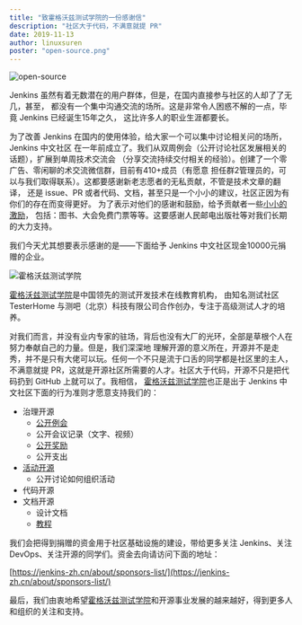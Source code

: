 ```yaml
---
title: "致霍格沃兹测试学院的一份感谢信"
description: "社区大于代码，不满意就提 PR"
date: 2019-11-13
author: linuxsuren
poster: "open-source.png"
---
```

![open-source](open-source.png)

Jenkins 虽然有着无数潜在的用户群体，但是，在国内直接参与社区的人却了了无几，甚至，
都没有一个集中沟通交流的场所。这是非常令人困惑不解的一点，毕竟 Jenkins 已经诞生15年之久，
这比许多人的职业生涯都要长。

为了改善 Jenkins 在国内的使用体验，给大家一个可以集中讨论相关问的场所，Jenkins 中文社区
在一年前成立了。我们从双周例会（公开讨论社区发展相关的话题），扩展到单周技术交流会
（分享交流持续交付相关的经验）。创建了一个零广告、零闲聊的术交流微信群，目前有410+成员（有愿意
担任群2管理员的，可以与我们取得联系）。这都要感谢新老志愿者的无私贡献，不管是技术文章的翻译，
还是 issue、PR 或者代码、文档，甚至只是一个小小的建议，社区正因为有你们的存在而变得更好。
为了表示对他们的感谢和鼓励，给予贡献者一些[小小的激励](https://jenkins-zh.cn/about/star-plan/)，
包括：图书、大会免费门票等等。这要感谢人民邮电出版社等对我们长期的大力支持。

我们今天尤其想要表示感谢的是——下面给予 Jenkins 中文社区现金10000元捐赠的企业。

![霍格沃兹测试学院](hogwarts.png)

[霍格沃兹测试学院](https://www.testing-studio.com)是中国领先的测试开发技术在线教育机构，
由知名测试社区 TesterHome 与测吧（北京）科技有限公司合作创办，专注于高级测试人才的培养。

对我们而言，并没有业内专家的驻场，背后也没有大厂的光环，全部是草根个人在努力奉献自己的力量。但是，我们深深地
理解开源的意义所在，开源并不是走秀，并不是只有大佬可以玩。任何一个不只是流于口舌的同学都是社区里的主人，
不满意就提 PR，这就是开源社区所需要的人才。社区大于代码，开源不只是把代码扔到 GitHub 上就可以了。我相信，
[霍格沃兹测试学院](https://www.testing-studio.com)也正是出于 Jenkins 中文社区下面的行为准则才愿意支持我们的：

* 治理开源
    * [公开例会](https://jenkins-zh.cn/meeting/)
    * 公开会议记录（文字、视频）
    * [公开奖励](https://jenkins-zh.cn/about/star-plan/)
    * 公开支出
* [活动开源](https://jenkins-zh.cn/event/)
    * 公开讨论如何组织活动
* 代码开源
* 文档开源
    * 设计文档
    * [教程](https://jenkins-zh.cn/tutorial/)

我们会把得到捐赠的资金用于社区基础设施的建设，带给更多关注 Jenkins、关注 DevOps、关注开源的同学们。资金去向请访问下面的地址：

[https://jenkins-zh.cn/about/sponsors-list/](https://jenkins-zh.cn/about/sponsors-list/)

最后，我们由衷地希望[霍格沃兹测试学院](https://www.testing-studio.com)和开源事业发展的越来越好，得到更多人和组织的关注和支持。
